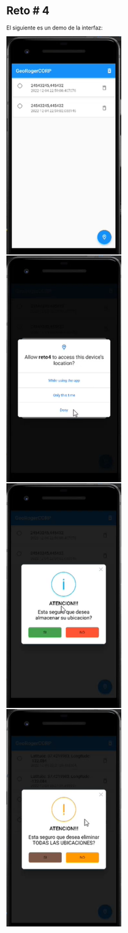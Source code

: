 # Reto # 4

El siguiente es un demo de la interfaz:

<img src="https://github.com/AriMangata/Reto4/blob/main/1.png" width="300" />
<img src="https://github.com/AriMangata/Reto4/blob/main/2.png" width="300" />
<img src="https://github.com/AriMangata/Reto4/blob/main/3.png" width="300" />
<img src="https://github.com/AriMangata/Reto4/blob/main/4.png" width="300" />
